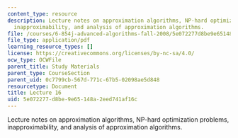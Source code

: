 ```yaml
---
content_type: resource
description: Lecture notes on approximation algorithms, NP-hard optimization problems,
  inapproximability, and analysis of approximation algorithms.
file: /courses/6-854j-advanced-algorithms-fall-2008/5e072277d8be9e65148a2eed741af16c_lect11_07.pdf
file_type: application/pdf
learning_resource_types: []
license: https://creativecommons.org/licenses/by-nc-sa/4.0/
ocw_type: OCWFile
parent_title: Study Materials
parent_type: CourseSection
parent_uid: 0c7799cb-567d-771c-67b5-02098ae5d848
resourcetype: Document
title: Lecture 16
uid: 5e072277-d8be-9e65-148a-2eed741af16c
---
```

Lecture notes on approximation algorithms, NP-hard optimization problems, inapproximability, and analysis of approximation algorithms.